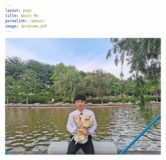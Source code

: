 ```yaml
---
layout: page
title: About Me
permalink: /about/
image: Jpresume.pdf
---
```


<!-- <iframe src="/images/Jpresume.pdf" allowTransparency="true" height="1500px" width="1000px" scrolling="no" frameborder="0" />  -->
![JpResume](/images/01.jpg)
<!-- <iframe src="/index.pdf" width="100%" height="100%"> -->
<!-- <embed src="/images/Jpresume.pdf" type="application/pdf" width="100%" height="100%" internalinstanceid="81 /> -->

